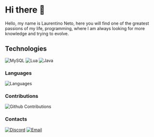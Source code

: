 # Hi there 👋

Hello, my name is Laurentino Neto, here you will find one of the greatest passions of my life, programming, where I am always looking for more knowledge and trying to evolve.

## Technologies

![MySQL](https://img.shields.io/badge/MySQL-00758f?style=for-the-badge&logo=mysql&logoColor=white)
![Lua](https://img.shields.io/badge/Lua-003545?style=for-the-badge&logo=lua&logoColor=white)
![Java](https://img.shields.io/badge/Java-31648c?style=for-the-badge&logo=java&logoColor=white)

### Languages

![Languages](https://github-readme-stats.vercel.app/api/top-langs/?username=codedzeuz&layout=compact&theme=dracula&hide_title=true&langs_count=10)

### Contributions

![Github Contributions](https://github-readme-stats.vercel.app/api?username=codedzeuz&theme=dracula&show_icons=true&hide_title=true&count_private=true)

### Contacts

[![Discord](https://img.shields.io/badge/Discord-7289DA?style=for-the-badge&logo=discord&logoColor=white)](https://discord.com/users/583919206957842438)
[![Email](https://img.shields.io/badge/Email-ffffff?style=for-the-badge&logo=gmail&logoColor=black)](mailto:zeuzgfx2021@gmail.com?subject=Hello%22)
